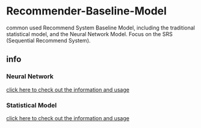 # Recommender-Baseline-Model
common used Recommend System Baseline Model, including the traditional statistical model, and the Neural Network Model. Focus on the SRS (Sequential Recommend System).

## info

### Neural Network
[click here to check out the information and usage](NerualNetwork/README.md)

### Statistical Model
[click here to check out the information and usage](TraditionalModel/README.md)
